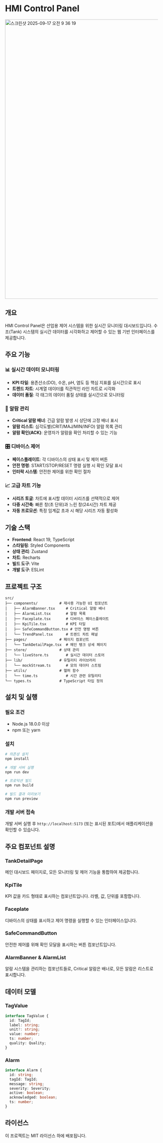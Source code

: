 # HMI Control Panel

<img width="1232" height="917" alt="스크린샷 2025-09-17 오전 9 36 19" src="https://github.com/user-attachments/assets/530c1ad3-91f3-4a1e-a68d-37c1f9b4b1b6" />

## 개요

HMI Control Panel은 산업용 제어 시스템을 위한 실시간 모니터링 대시보드입니다. 수조(Tank) 시스템의 실시간 데이터를 시각화하고 제어할 수 있는 웹 기반 인터페이스를 제공합니다.

## 주요 기능

### 📊 실시간 데이터 모니터링

- **KPI 타일**: 용존산소(DO), 수온, pH, 염도 등 핵심 지표를 실시간으로 표시
- **트렌드 차트**: 시계열 데이터를 직관적인 라인 차트로 시각화
- **데이터 품질**: 각 태그의 데이터 품질 상태를 실시간으로 모니터링

### 🚨 알람 관리

- **Critical 알람 배너**: 긴급 알람 발생 시 상단에 고정 배너 표시
- **알람 리스트**: 심각도별(CRIT/MAJ/MIN/INFO) 알람 목록 관리
- **알람 확인(ACK)**: 운영자가 알람을 확인 처리할 수 있는 기능

### 🎛️ 디바이스 제어

- **페이스플레이트**: 각 디바이스의 상태 표시 및 제어 버튼
- **안전 명령**: START/STOP/RESET 명령 실행 시 확인 모달 표시
- **인터락 시스템**: 안전한 제어를 위한 확인 절차

### 📈 고급 차트 기능

- **시리즈 토글**: 차트에 표시할 데이터 시리즈를 선택적으로 제어
- **다중 시간축**: 빠른 창(초 단위)과 느린 창(24시간) 차트 제공
- **자동 프로모션**: 특정 임계값 초과 시 해당 시리즈 자동 활성화

## 기술 스택

- **Frontend**: React 19, TypeScript
- **스타일링**: Styled Components
- **상태 관리**: Zustand
- **차트**: Recharts
- **빌드 도구**: Vite
- **개발 도구**: ESLint

## 프로젝트 구조

```
src/
├── components/          # 재사용 가능한 UI 컴포넌트
│   ├── AlarmBanner.tsx     # Critical 알람 배너
│   ├── AlarmList.tsx       # 알람 목록
│   ├── Faceplate.tsx       # 디바이스 페이스플레이트
│   ├── KpiTile.tsx         # KPI 타일
│   ├── SafeCommandButton.tsx # 안전 명령 버튼
│   └── TrendPanel.tsx      # 트렌드 차트 패널
├── pages/               # 페이지 컴포넌트
│   └── TankDetailPage.tsx  # 메인 탱크 상세 페이지
├── store/               # 상태 관리
│   └── liveStore.ts        # 실시간 데이터 스토어
├── lib/                 # 유틸리티 라이브러리
│   └── mockStream.ts       # 모의 데이터 스트림
├── utils/               # 헬퍼 함수
│   └── time.ts             # 시간 관련 유틸리티
└── types.ts             # TypeScript 타입 정의
```

## 설치 및 실행

### 필요 조건

- Node.js 18.0.0 이상
- npm 또는 yarn

### 설치

```bash
# 의존성 설치
npm install

# 개발 서버 실행
npm run dev

# 프로덕션 빌드
npm run build

# 빌드 결과 미리보기
npm run preview
```

### 개발 서버 접속

개발 서버 실행 후 `http://localhost:5173` (또는 표시된 포트)에서 애플리케이션을 확인할 수 있습니다.

## 주요 컴포넌트 설명

### TankDetailPage

메인 대시보드 페이지로, 모든 모니터링 및 제어 기능을 통합하여 제공합니다.

### KpiTile

KPI 값을 카드 형태로 표시하는 컴포넌트입니다. 라벨, 값, 단위를 포함합니다.

### Faceplate

디바이스의 상태를 표시하고 제어 명령을 실행할 수 있는 인터페이스입니다.

### SafeCommandButton

안전한 제어를 위해 확인 모달을 표시하는 버튼 컴포넌트입니다.

### AlarmBanner & AlarmList

알람 시스템을 관리하는 컴포넌트들로, Critical 알람은 배너로, 모든 알람은 리스트로 표시합니다.

## 데이터 모델

### TagValue

```typescript
interface TagValue {
  id: TagId;
  label: string;
  unit?: string;
  value: number;
  ts: number;
  quality: Quality;
}
```

### Alarm

```typescript
interface Alarm {
  id: string;
  tagId: TagId;
  message: string;
  severity: Severity;
  active: boolean;
  acknowledged: boolean;
  ts: number;
}
```

## 라이선스

이 프로젝트는 MIT 라이선스 하에 배포됩니다.

